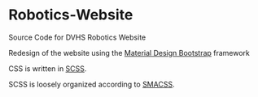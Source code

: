 # Robotics-Website
Source Code for DVHS Robotics Website

Redesign of the website using the [Material Design Bootstrap](https://mdbootstrap.com) framework

CSS is written in [SCSS](https://sass-lang.com/guide). 

SCSS is loosely organized according to [SMACSS](https://smacss.com/book/categorizing).

